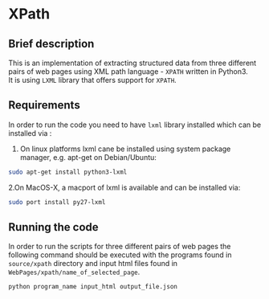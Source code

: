 # XPath
## Brief description


This is an implementation of extracting structured data from three different pairs of web pages using XML path language - `XPATH` written in Python3.  
It is using `LXML` library that offers support for `XPATH`.

## Requirements
In order to run the code you need to have `lxml` library installed which can be installed via :
1. On linux platforms lxml cane be installed using system package manager, e.g. apt-get on Debian/Ubuntu: 
```bash
sudo apt-get install python3-lxml
```
2.On MacOS-X, a macport of lxml is available and can be installed via:
```bash
sudo port install py27-lxml 
```

## Running the code
In order to run the scripts for three different pairs of web pages the following command should be executed with the programs found in `source/xpath` directory and input html files found in `WebPages/xpath/name_of_selected_page`. 
```bash
python program_name input_html output_file.json
```

